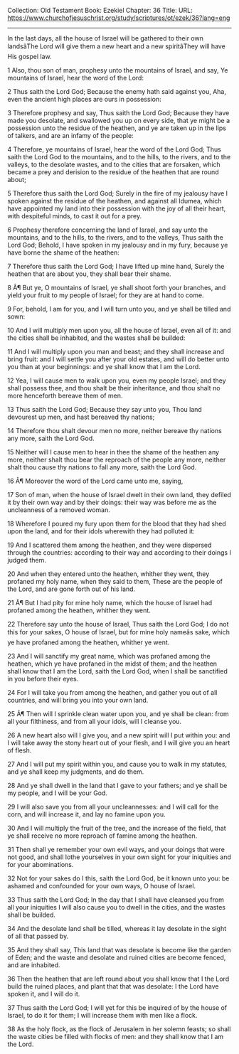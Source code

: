 Collection: Old Testament
Book: Ezekiel
Chapter: 36
Title: 
URL: https://www.churchofjesuschrist.org/study/scriptures/ot/ezek/36?lang=eng

---

In the last days, all the house of Israel will be gathered to their own landsâThe Lord will give them a new heart and a new spiritâThey will have His gospel law.

1 Also, thou son of man, prophesy unto the mountains of Israel, and say, Ye mountains of Israel, hear the word of the Lord:

2 Thus saith the Lord God; Because the enemy hath said against you, Aha, even the ancient high places are ours in possession:

3 Therefore prophesy and say, Thus saith the Lord God; Because they have made you desolate, and swallowed you up on every side, that ye might be a possession unto the residue of the heathen, and ye are taken up in the lips of talkers, and are an infamy of the people:

4 Therefore, ye mountains of Israel, hear the word of the Lord God; Thus saith the Lord God to the mountains, and to the hills, to the rivers, and to the valleys, to the desolate wastes, and to the cities that are forsaken, which became a prey and derision to the residue of the heathen that are round about;

5 Therefore thus saith the Lord God; Surely in the fire of my jealousy have I spoken against the residue of the heathen, and against all Idumea, which have appointed my land into their possession with the joy of all their heart, with despiteful minds, to cast it out for a prey.

6 Prophesy therefore concerning the land of Israel, and say unto the mountains, and to the hills, to the rivers, and to the valleys, Thus saith the Lord God; Behold, I have spoken in my jealousy and in my fury, because ye have borne the shame of the heathen:

7 Therefore thus saith the Lord God; I have lifted up mine hand, Surely the heathen that are about you, they shall bear their shame.

8 Â¶ But ye, O mountains of Israel, ye shall shoot forth your branches, and yield your fruit to my people of Israel; for they are at hand to come.

9 For, behold, I am for you, and I will turn unto you, and ye shall be tilled and sown:

10 And I will multiply men upon you, all the house of Israel, even all of it: and the cities shall be inhabited, and the wastes shall be builded:

11 And I will multiply upon you man and beast; and they shall increase and bring fruit: and I will settle you after your old estates, and will do better unto you than at your beginnings: and ye shall know that I am the Lord.

12 Yea, I will cause men to walk upon you, even my people Israel; and they shall possess thee, and thou shalt be their inheritance, and thou shalt no more henceforth bereave them of men.

13 Thus saith the Lord God; Because they say unto you, Thou land devourest up men, and hast bereaved thy nations;

14 Therefore thou shalt devour men no more, neither bereave thy nations any more, saith the Lord God.

15 Neither will I cause men to hear in thee the shame of the heathen any more, neither shalt thou bear the reproach of the people any more, neither shalt thou cause thy nations to fall any more, saith the Lord God.

16 Â¶ Moreover the word of the Lord came unto me, saying,

17 Son of man, when the house of Israel dwelt in their own land, they defiled it by their own way and by their doings: their way was before me as the uncleanness of a removed woman.

18 Wherefore I poured my fury upon them for the blood that they had shed upon the land, and for their idols wherewith they had polluted it:

19 And I scattered them among the heathen, and they were dispersed through the countries: according to their way and according to their doings I judged them.

20 And when they entered unto the heathen, whither they went, they profaned my holy name, when they said to them, These are the people of the Lord, and are gone forth out of his land.

21 Â¶ But I had pity for mine holy name, which the house of Israel had profaned among the heathen, whither they went.

22 Therefore say unto the house of Israel, Thus saith the Lord God; I do not this for your sakes, O house of Israel, but for mine holy nameâs sake, which ye have profaned among the heathen, whither ye went.

23 And I will sanctify my great name, which was profaned among the heathen, which ye have profaned in the midst of them; and the heathen shall know that I am the Lord, saith the Lord God, when I shall be sanctified in you before their eyes.

24 For I will take you from among the heathen, and gather you out of all countries, and will bring you into your own land.

25 Â¶ Then will I sprinkle clean water upon you, and ye shall be clean: from all your filthiness, and from all your idols, will I cleanse you.

26 A new heart also will I give you, and a new spirit will I put within you: and I will take away the stony heart out of your flesh, and I will give you an heart of flesh.

27 And I will put my spirit within you, and cause you to walk in my statutes, and ye shall keep my judgments, and do them.

28 And ye shall dwell in the land that I gave to your fathers; and ye shall be my people, and I will be your God.

29 I will also save you from all your uncleannesses: and I will call for the corn, and will increase it, and lay no famine upon you.

30 And I will multiply the fruit of the tree, and the increase of the field, that ye shall receive no more reproach of famine among the heathen.

31 Then shall ye remember your own evil ways, and your doings that were not good, and shall lothe yourselves in your own sight for your iniquities and for your abominations.

32 Not for your sakes do I this, saith the Lord God, be it known unto you: be ashamed and confounded for your own ways, O house of Israel.

33 Thus saith the Lord God; In the day that I shall have cleansed you from all your iniquities I will also cause you to dwell in the cities, and the wastes shall be builded.

34 And the desolate land shall be tilled, whereas it lay desolate in the sight of all that passed by.

35 And they shall say, This land that was desolate is become like the garden of Eden; and the waste and desolate and ruined cities are become fenced, and are inhabited.

36 Then the heathen that are left round about you shall know that I the Lord build the ruined places, and plant that that was desolate: I the Lord have spoken it, and I will do it.

37 Thus saith the Lord God; I will yet for this be inquired of by the house of Israel, to do it for them; I will increase them with men like a flock.

38 As the holy flock, as the flock of Jerusalem in her solemn feasts; so shall the waste cities be filled with flocks of men: and they shall know that I am the Lord.

